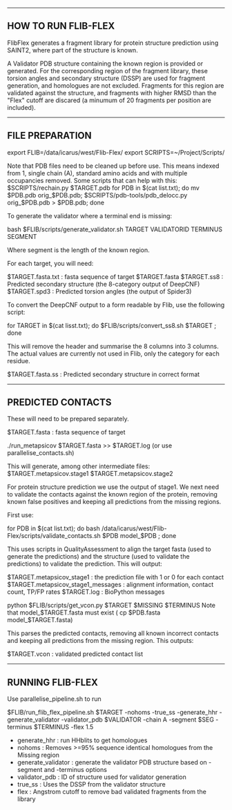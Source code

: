----------------------------------------
HOW TO RUN FLIB-FLEX 
----------------------------------------
FlibFlex generates a fragment library for protein structure prediction using SAINT2, where part of
the structure is known. 

A Validator PDB structure containing the known region is provided or generated. For the
corresponding region of the fragment library, these torsion angles and secondary structure (DSSP) are used
for fragment generation, and homologues are not excluded. Fragments for this region are validated
against the structure, and fragments with higher RMSD than the "Flex" cutoff are discared (a minumum
of 20 fragments per position are included). 


---------------------------------------
FILE PREPARATION
--------------------------------------

export FLIB=/data/icarus/west/Flib-Flex/
export SCRIPTS=~/Project/Scripts/

Note that PDB files need to be cleaned up before use. This means indexed from 1, single chain (A),
standard amino acids and with multiple occupancies removed. Some scripts that can help with this:
$SCRIPTS/rechain.py $TARGET.pdb
for PDB in $(cat list.txt); do mv $PDB.pdb orig_$PDB.pdb; $SCRIPTS/pdb-tools/pdb_delocc.py orig_$PDB.pdb > $PDB.pdb; done

To generate the validator where a terminal end is missing:

bash $FLIB/scripts/generate_validator.sh TARGET VALIDATORID TERMINUS SEGMENT

Where segment is the length of the known region.

For each target, you will need:

$TARGET.fasta.txt     : fasta sequence of target
$TARGET.fasta
$TARGET.ss8           : Predicted secondary structure (the 8-category output of DeepCNF)
$TARGET.spd3          : Predicted torsion angles (the output of Spider3)

To convert the DeepCNF output to a form readable by Flib, use the following script:

for TARGET in $(cat lisst.txt); do $FLIB/scripts/convert_ss8.sh $TARGET ; done

This will remove the header and summarise the 8 columns into 3 columns. The actual values are currently
not used in Flib, only the category for each residue. 

$TARGET.fasta.ss      : Predicted secondary structure in correct format

-----------------------------------------
PREDICTED CONTACTS
-----------------------------------------
These will need to be prepared separately.

$TARGET.fasta         : fasta sequence of target

./run_metapsicov $TARGET.fasta >> $TARGET.log
(or use parallelise_contacts.sh)

This will generate, among other intermediate files:
$TARGET.metapsicov.stage1
$TARGET.metapsicov.stage2

For protein structure prediction we use the output of stage1.
We next need to validate the contacts against the known region of the protein, removing known false
positives and keeping all predictions from the missing regions.

First use:

for PDB in $(cat list.txt); do bash /data/icarus/west/Flib-Flex/scripts/validate_contacts.sh $PDB model_$PDB ; done

This uses scripts in QualityAssessment to align the target fasta (used to generate the predictions)
and the structure (used to validate the predictions) to validate the prediction. This will output:

$TARGET.metapsicov_stage1             : the prediction file with 1 or 0 for each contact
$TARGET.metapsicov_stage1_messages    : alignment information, contact count, TP/FP rates
$TARGET.log                           : BioPython messages

python $FLIB/scripts/get_vcon.py $TARGET $MISSING $TERMINUS
Note that model_$TARGET.fasta must exist ( cp $PDB.fasta model_$TARGET.fasta)

This parses the predicted contacts, removing all known incorrect contacts and keeping all
predictions from the missing region. This outputs:

$TARGET.vcon         : validated predicted contact list

---------------------
RUNNING FLIB-FLEX
---------------------
Use parallelise_pipeline.sh to run 

$FLIB/run_flib_flex_pipeline.sh $TARGET -nohoms -true_ss -generate_hhr -generate_validator
-validator_pdb $VALIDATOR -chain A -segment $SEG -terminus $TERMINUS -flex 1.5

- generate_hhr        : run HHblits to get homologues
- nohoms              : Removes >=95% sequence identical homologues from the Missing region
- generate_validator  : generate the validator PDB structure based on -segment and -terminus options
- validator_pdb       : ID of structure used for validator generation
- true_ss             : Uses the DSSP from the validator structure 
- flex                : Angstrom cutoff to remove bad validated fragments from the library
 







  



